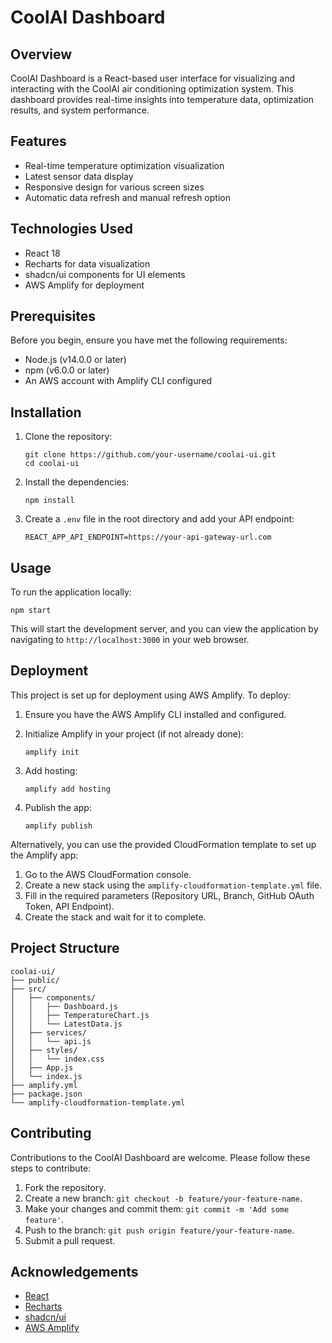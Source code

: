 # CoolAI Dashboard

## Overview

CoolAI Dashboard is a React-based user interface for visualizing and interacting with the CoolAI air conditioning optimization system. This dashboard provides real-time insights into temperature data, optimization results, and system performance.

## Features

- Real-time temperature optimization visualization
- Latest sensor data display
- Responsive design for various screen sizes
- Automatic data refresh and manual refresh option

## Technologies Used

- React 18
- Recharts for data visualization
- shadcn/ui components for UI elements
- AWS Amplify for deployment

## Prerequisites

Before you begin, ensure you have met the following requirements:

- Node.js (v14.0.0 or later)
- npm (v6.0.0 or later)
- An AWS account with Amplify CLI configured

## Installation

1. Clone the repository:
   ```
   git clone https://github.com/your-username/coolai-ui.git
   cd coolai-ui
   ```

2. Install the dependencies:
   ```
   npm install
   ```

3. Create a `.env` file in the root directory and add your API endpoint:
   ```
   REACT_APP_API_ENDPOINT=https://your-api-gateway-url.com
   ```

## Usage

To run the application locally:

```
npm start
```

This will start the development server, and you can view the application by navigating to `http://localhost:3000` in your web browser.

## Deployment

This project is set up for deployment using AWS Amplify. To deploy:

1. Ensure you have the AWS Amplify CLI installed and configured.

2. Initialize Amplify in your project (if not already done):
   ```
   amplify init
   ```

3. Add hosting:
   ```
   amplify add hosting
   ```

4. Publish the app:
   ```
   amplify publish
   ```

Alternatively, you can use the provided CloudFormation template to set up the Amplify app:

1. Go to the AWS CloudFormation console.
2. Create a new stack using the `amplify-cloudformation-template.yml` file.
3. Fill in the required parameters (Repository URL, Branch, GitHub OAuth Token, API Endpoint).
4. Create the stack and wait for it to complete.

## Project Structure

```
coolai-ui/
├── public/
├── src/
│   ├── components/
│   │   ├── Dashboard.js
│   │   ├── TemperatureChart.js
│   │   └── LatestData.js
│   ├── services/
│   │   └── api.js
│   ├── styles/
│   │   └── index.css
│   ├── App.js
│   └── index.js
├── amplify.yml
├── package.json
└── amplify-cloudformation-template.yml
```

## Contributing

Contributions to the CoolAI Dashboard are welcome. Please follow these steps to contribute:

1. Fork the repository.
2. Create a new branch: `git checkout -b feature/your-feature-name`.
3. Make your changes and commit them: `git commit -m 'Add some feature'`.
4. Push to the branch: `git push origin feature/your-feature-name`.
5. Submit a pull request.

## Acknowledgements

- [React](https://reactjs.org/)
- [Recharts](https://recharts.org/)
- [shadcn/ui](https://ui.shadcn.com/)
- [AWS Amplify](https://aws.amazon.com/amplify/)
